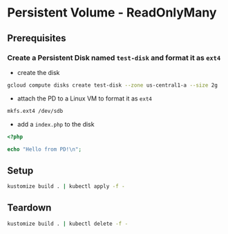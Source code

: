 # Persistent Volume - ReadOnlyMany

## Prerequisites

### Create a Persistent Disk named `test-disk` and format it as `ext4`

* create the disk

```sh
gcloud compute disks create test-disk --zone us-central1-a --size 2g
```

* attach the PD to a Linux VM to format it as `ext4`

```sh
mkfs.ext4 /dev/sdb
```

* add a `index.php` to the disk

```php
<?php

echo "Hello from PD!\n";
```

## Setup

```sh
kustomize build . | kubectl apply -f -
```

## Teardown

```sh
kustomize build . | kubectl delete -f -
```